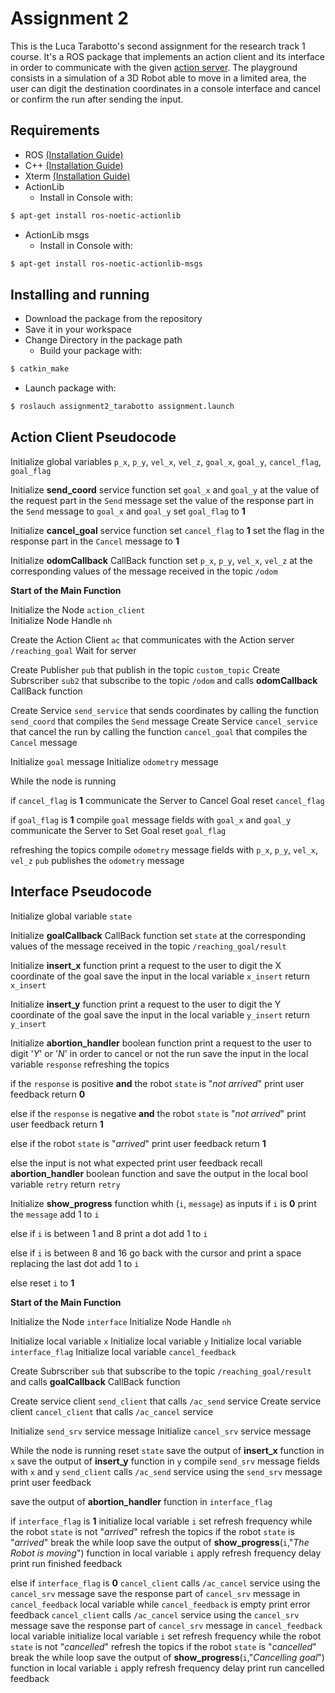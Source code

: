 Assignment 2
================================

This is the Luca Tarabotto's second assignment for the research track 1 course.
It's a ROS package that implements an action client and its interface in order to communicate with the given [action server](https://github.com/CarmineD8/assignment_2_2022).
The playground consists in a simulation of a 3D Robot able to move in a limited area, the user can digit the destination coordinates in a console interface and cancel or confirm the run after sending the input.

Requirements
-------------

- ROS [(Installation Guide)](http://wiki.ros.org/noetic/Installation/Ubuntu)
- C++ [(Installation Guide)](https://www.codespeedy.com/how-to-install-cpp-on-linux/)
- Xterm [(Installation Guide)](https://zoomadmin.com/HowToInstall/UbuntuPackage/xterm)
- ActionLib
  - Install in Console with:
```bash
$ apt-get install ros-noetic-actionlib
```
- ActionLib msgs
  - Install in Console with:
```bash
$ apt-get install ros-noetic-actionlib-msgs
```



Installing and running
----------------------

- Download the package from the repository
- Save it in your workspace
- Change Directory in the package path
  - Build your package with:
```bash
$ catkin_make
```
- Launch package with:
```bash
$ roslauch assignment2_tarabotto assignment.launch
```

Action Client Pseudocode
------------------------ 

Initialize global variables `p_x`, `p_y`, `vel_x`, `vel_z`, `goal_x`, `goal_y`, `cancel_flag`, `goal_flag`

Initialize **send_coord** service function
  set `goal_x` and `goal_y` at the value of the request part in the `Send` message
  set the value of the response part in the `Send` message to `goal_x` and `goal_y` 
  set `goal_flag` to **1**

Initialize **cancel_goal** service function
  set `cancel_flag` to **1**
  set the flag in the response part in the `Cancel` message to **1** 

Initialize **odomCallback** CallBack function
  set `p_x`, `p_y`, `vel_x`, `vel_z` at the corresponding values of the message received in the topic `/odom`

**Start of the Main Function**

Initialize the Node `action_client`  
Initialize Node Handle `nh`  

Create the Action Client `ac` that communicates with the Action server `/reaching_goal`
Wait for server

Create Publisher `pub` that publish in the topic `custom_topic`
Create Subrscriber `sub2` that subscribe to the topic `/odom` and calls **odomCallback** CallBack function

Create Service `send_service` that sends coordinates by calling the function `send_coord` that compiles the `Send` message 
Create Service `cancel_service` that cancel the run by calling the function `cancel_goal` that compiles the `Cancel` message

Initialize `goal` message
Initialize `odometry` message

While the node is running

  if `cancel_flag` is **1**
	communicate the Server to Cancel Goal
	reset `cancel_flag`

  if `goal_flag` is **1**
	compile `goal` message fields with `goal_x` and `goal_y`
	communicate the Server to Set Goal
	reset `goal_flag`

  refreshing the topics
  compile `odometry` message fields with `p_x`, `p_y`, `vel_x`, `vel_z`
  `pub` publishes the `odometry` message


Interface Pseudocode
------------------------

Initialize global variable `state`

Initialize **goalCallback** CallBack function
  set `state` at the corresponding values of the message received in the topic `/reaching_goal/result`


Initialize **insert_x** function
  print a request to the user to digit the X coordinate of the goal
  save the input in the local variable `x_insert` 
  return `x_insert`

Initialize **insert_y** function
  print a request to the user to digit the Y coordinate of the goal
  save the input in the local variable `y_insert` 
  return `y_insert`


Initialize **abortion_handler** boolean function
  print a request to the user to digit '*Y*' or '*N*' in order to cancel or not the run
  save the input in the local variable `response` 
  refreshing the topics

if the `response` is positive **and** the robot `state` is "*not arrived*"
    print user feedback
    return **0**

else if the `response` is negative **and** the robot `state` is "*not arrived*"
    print user feedback
	return **1**

else if the robot `state` is "*arrived*"
	print user feedback
	return **1**

else the input is not what expected
	print user feedback
	recall **abortion_handler** boolean function and save the output in the local bool variable `retry`
	return `retry`


Initialize **show_progress** function whith (`i`, `message`) as inputs
  if `i` is **0**
	print the `message`
	add 1 to `i`

  else if `i` is between 1 and 8
	print a dot
	add 1 to `i`

  else if `i` is between 8 and 16
	go back with the cursor and print a space replacing the last dot
	add 1 to `i`

  else 
	reset `i` to **1**


**Start of the Main Function**

Initialize the Node `interface`
Initialize Node Handle `nh`

Initialize local variable `x`
Initialize local variable `y`
Initialize local variable `interface_flag`
Initialize local variable `cancel_feedback`

Create Subrscriber `sub` that subscribe to the topic `/reaching_goal/result` and calls **goalCallback** CallBack function

Create service client `send_client` that calls `/ac_send` service
Create service client `cancel_client` that calls `/ac_cancel` service

Initialize `send_srv` service message
Initialize `cancel_srv` service message

While the node is running
  reset `state`
  save the output of **insert_x** function in `x`
  save the output of **insert_y** function in `y` 
  compile `send_srv` message fields with `x` and `y`
  `send_client` calls `/ac_send` service using the `send_srv` message
  print user feedback

  save the output of **abortion_handler** function in `interface_flag`
 
  if `interface_flag` is **1**
	initialize local variable `i`
	set refresh frequency
	while the robot `state` is not "*arrived*"
	  refresh the topics 
	  if the robot `state` is "*arrived*"
	    break the while loop
	  save the output of **show_progress**(`i`,"*The Robot is moving*") function in local variable `i`
	  apply refresh frequency delay
	print run finished feedback

  else if `interface_flag` is **0**
	`cancel_client` calls `/ac_cancel` service using the `cancel_srv` message
	save the response part of `cancel_srv` message in `cancel_feedback` local variable
	while `cancel_feedback` is empty
	  print error feedback
	  `cancel_client` calls `/ac_cancel` service using the `cancel_srv` message
	  save the response part of `cancel_srv` message in `cancel_feedback` local variable
	initialize local variable `i`
	set refresh frequency
	while the robot `state` is not "*cancelled*"
	  refresh the topics
	  if the robot `state` is "*cancelled*"
	    break the while loop
	  save the output of **show_progress**(`i`,"*Cancelling goal*") function in local variable `i`
	  apply refresh frequency delay
	print run cancelled feedback
